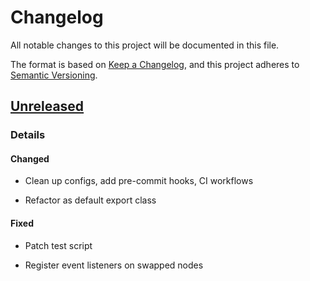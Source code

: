 # Changelog

All notable changes to this project will be documented in this file.

The format is based on [Keep a Changelog](https://keepachangelog.com/en/1.0.0/),
and this project adheres to [Semantic Versioning](https://semver.org/spec/v2.0.0.html).

## [Unreleased]
### Details
#### Changed
- Clean up configs, add pre-commit hooks, CI workflows

- Refactor as default export class


#### Fixed
- Patch test script

- Register event listeners on swapped nodes


[unreleased]: https://github.com/bdreece/nitrous/commits/develop

<!-- generated by git-cliff -->
